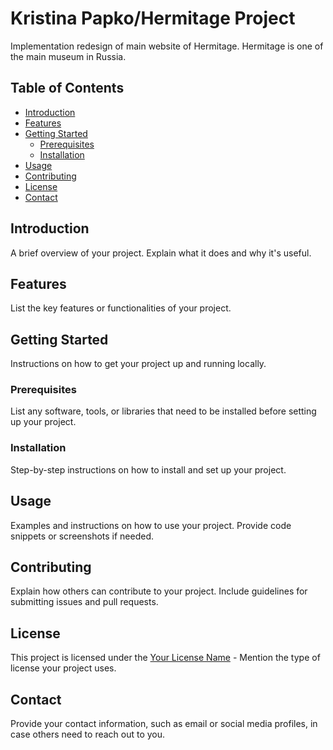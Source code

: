 # Kristina Papko/Hermitage Project

Implementation redesign of main website of Hermitage. Hermitage is one of the main museum in Russia.

## Table of Contents

- [Introduction](#introduction)
- [Features](#features)
- [Getting Started](#getting-started)
  - [Prerequisites](#prerequisites)
  - [Installation](#installation)
- [Usage](#usage)
- [Contributing](#contributing)
- [License](#license)
- [Contact](#contact)

## Introduction

A brief overview of your project. Explain what it does and why it's useful.

## Features

List the key features or functionalities of your project.

## Getting Started

Instructions on how to get your project up and running locally.

### Prerequisites

List any software, tools, or libraries that need to be installed before setting up your project.

### Installation

Step-by-step instructions on how to install and set up your project.

## Usage

Examples and instructions on how to use your project. Provide code snippets or screenshots if needed.

## Contributing

Explain how others can contribute to your project. Include guidelines for submitting issues and pull requests.

## License

This project is licensed under the [Your License Name](LICENSE) - Mention the type of license your project uses.

## Contact

Provide your contact information, such as email or social media profiles, in case others need to reach out to you.
